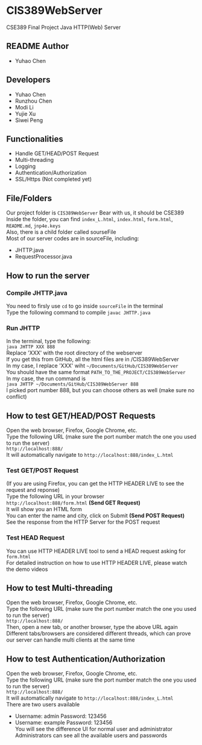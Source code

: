 # CIS389WebServer
CSE389 Final Project
Java HTTP(Web) Server

## README Author
- Yuhao Chen 

## Developers
- Yuhao Chen 
- Runzhou Chen 
- Modi Li
- Yujie Xu
- Siwei Peng

## Functionalities
- Handle GET/HEAD/POST Request
- Multi-threading
- Logging
- Authentication/Authorization
- SSL/Https (Not completed yet)

## File/Folders
Our project folder is `CIS389WebServer` Bear with us, it should be CSE389  
Inside the folder, you can find `index_L.html`, `index.html`, `form.html`, `README.md`, `jnp4e.keys`   
Also, there is a child folder called sourseFile  
Most of our server codes are in sourceFile, including:
- JHTTP.java
- RequestProcessor.java

## How to run the server
### Compile JHTTP.java  
You need to firsly use `cd` to go inside `sourceFile` in the terminal    
Type the following command to compile
`javac JHTTP.java`   
### Run JHTTP   
In the terminal, type the following:  
`java JHTTP XXX 888`  
Replace 'XXX' with the root directory of the webserver  
If you get this from GitHub, all the html files are in /CIS389WebServer  
In my case, I replace 'XXX' wiht `~/Documents/GitHub/CIS389WebServer`  
You should have the same format `PATH_TO_THE_PROJECT/CIS389WebServer`  
In my case, the run command is  
`java JHTTP ~/Documents/GitHub/CIS389WebServer 888`  
I picked port number 888, but you can choose others as well (make sure no conflict)  

## How to test GET/HEAD/POST Requests
Open the web browser, Firefox, Google Chrome, etc.  
Type the following URL (make sure the port number match the one you used to run the server)   
`http://localhost:888/`   
It will automatically navigate to `http://localhost:888/index_L.html` 

### Test GET/POST Request
(If you are using Firefox, you can get the HTTP HEADER LIVE to see the request and reponse)    
Type the following URL in your browser  
`http://localhost:888/form.html`  **(Send GET Request)**  
It will show you an HTML form  
You can enter the name and city, click on Submit  **(Send POST Request)**  
See the response from the HTTP Server for the POST request   

### Test HEAD Request
You can use HTTP HEADER LIVE tool to send a HEAD request asking for `form.html`   
For detailed instruction on how to use HTTP HEADER LIVE, please watch the demo videos

## How to test Multi-threading
Open the web browser, Firefox, Google Chrome, etc.   
Type the following URL (make sure the port number match the one you used to run the server)   
`http://localhost:888/`   
Then, open a new tab, or another browser, type the above URL again  
Different tabs/browsers are considered different threads, which can prove our server can handle multi clients at the same time  

## How to test Authentication/Authorization
Open the web browser, Firefox, Google Chrome, etc.   
Type the following URL (make sure the port number match the one you used to run the server)   
`http://localhost:888/`   
It will automatically navigate to `http://localhost:888/index_L.html`  
There are two users available  
- Username: admin  Password: 123456
- Username: example Password: 123456   
You will see the difference UI for normal user and administrator   
Administrators can see all the available users and passwords   

